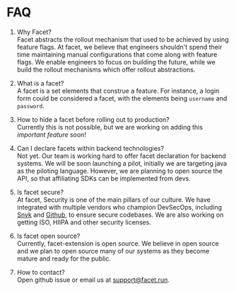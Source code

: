 # FAQ

1. Why Facet?<br/>
Facet abstracts the rollout mechanism that used to be achieved by using feature flags. At facet, we believe that engineers shouldn't spend their time maintaining manual configurations that come along with feature flags. We enable engineers to focus on building the future, while we build the rollout mechanisms which offer rollout abstractions.

2. What is a facet? <br/>
A facet is a set elements that construe a feature. For instance, a login form could be considered a facet, with the elements being `username` and `password`.

3. How to hide a facet before rolling out to production?<br/>
Currently this is not possible, but we are working on adding this *important feature* soon!

4. Can I declare facets within backend technologies? <br/>
Not yet. Our team is working hard to offer facet declaration for backend systems. We will be soon launching a pilot, initially we are targeting java as the piloting language. However, we are planning to open source the API, so that affiliating SDKs can be implemented from devs.

5. Is facet secure? <br/>
At facet, Security is one of the main pillars of our culture. We have integrated with multiple vendors who champion DevSecOps, including [Snyk](https://snyk.io/) and [Github](https://github.com/dependabot), to ensure secure codebases. We are also working on getting ISO, HIIPA and other security licenses.

6. Is facet open source? <br/>
Currently, facet-extension is open source. We believe in open source and we plan to open source many of our systems as they become mature and ready for the public.

7. How to contact? <br/>
Open  github issue or email us at support@facet.run.